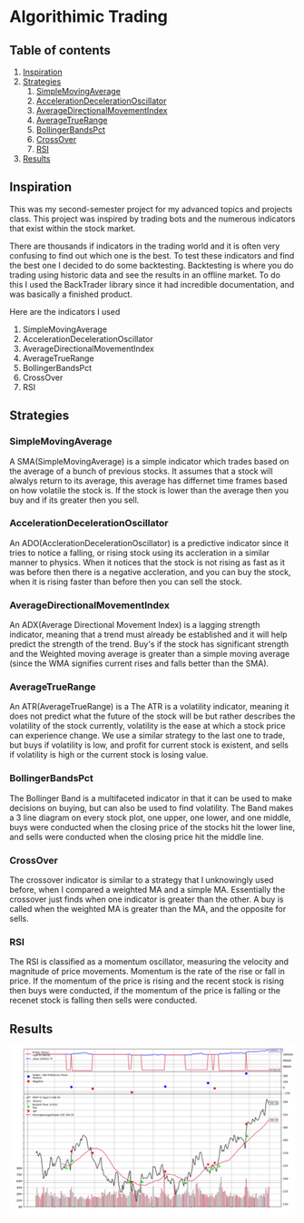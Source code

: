 # Algorithimic Trading

## Table of contents
1. [Inspiration](#Inspiration)
2. [Strategies](#Strategies)
    1. [SimpleMovingAverage](#SimpleMovingAverage)
    2. [AccelerationDecelerationOscillator](#AcclerationDecelerationOscillator)
    3. [AverageDirectionalMovementIndex](#AverageDirectionalMovementIndex)
    4. [AverageTrueRange](#AverageTrueRange)
    5. [BollingerBandsPct](#BollingerBandsPct)
    6. [CrossOver](#CrossOver)
    7. [RSI](#RSI)
3. [Results](#Results)

## Inspiration
This was my second-semester project for my advanced topics and projects class. This project was inspired by trading bots and the numerous indicators that exist within the stock market.

There are thousands if indicators in the trading world and it is often very confusing to find out which one is the best. To test these indicators and find the best one I decided to do some backtesting. Backtesting is where you do trading using historic data and see the results in an offline market. To do this I used the BackTrader library since it had incredible documentation, and was basically a finished product.

Here are the indicators I used
1. SimpleMovingAverage
2. AccelerationDecelerationOscillator
3. AverageDirectionalMovementIndex
4. AverageTrueRange
5. BollingerBandsPct
6. CrossOver
7. RSI

## Strategies
### SimpleMovingAverage
A SMA(SimpleMovingAverage) is a simple indicator which trades based on the average of a bunch of previous stocks. It assumes that a stock will alwalys return to its average, this average has differnet time frames based on how volatile the stock is. If the stock is lower than the average then you buy and if its greater then you sell.

### AccelerationDecelerationOscillator
An ADO(AcclerationDecelerationOscillator) is a predictive indicator since it tries to notice a falling, or rising stock using its accleration in a similar manner to physics. When it notices that the stock is not rising as fast as it was before then there is a negative accleration, and you can buy the stock, when it is rising faster than before then you can sell the stock.

### AverageDirectionalMovementIndex
An ADX(Average Directional Movement Index) is a lagging strength indicator, meaning that a trend must already be established and it will help predict the strength of the trend. Buy's if the stock has significant strength and the Weighted moving average is greater than a simple moving average (since the WMA signifies current rises and falls better than the SMA).

### AverageTrueRange
An ATR(AverageTrueRange) is a The ATR is a volatility indicator, meaning it does not predict what the future of the stock will be but rather describes the volatility of the stock currently, volatility is the ease at which a stock price can experience change. We use a similar strategy to the last one to trade, but buys if volatility is low, and profit for current stock is existent, and sells if volatility is high or the current stock is losing value.

### BollingerBandsPct
The Bollinger Band is a multifaceted indicator in that it can be used to make decisions on buying, but can also be used to find volatility. The Band makes a 3 line diagram on every stock plot, one upper, one lower, and one middle, buys were conducted when the closing price of the stocks hit the lower line, and sells were conducted when the closing price hit the middle line.

### CrossOver
The crossover indicator is similar to a strategy that I unknowingly used before, when I compared a weighted MA and a simple MA. Essentially the crossover just finds when one indicator is greater than the other. A buy is called when the weighted MA is greater than the MA, and the opposite for sells.

### RSI
The RSI is classified as a momentum oscillator, measuring the velocity and magnitude of price movements. Momentum is the rate of the rise or fall in price. If the momentum of the price is rising and the recent stock is rising then buys were conducted, if the momentum of the price is falling or the recenet stock is falling then sells were conducted.

## Results
![SMA Image](/Best%20Results/Simple%20Moving%20Average%20Results.png)